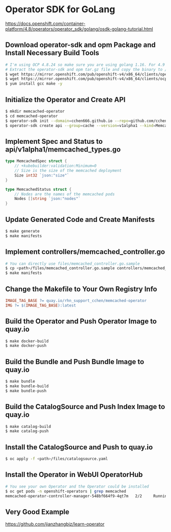 # Operator SDK for GoLang

<https://docs.openshift.com/container-platform/4.8/operators/operator_sdk/golang/osdk-golang-tutorial.html>

## Download operator-sdk and opm Package and Install Necessary Build Tools

```bash
# I'm using OCP 4.8.24 so make sure you are using golang 1.16. For 4.9 make sure you are using golang 1.17 and so on
# Extract the operator-sdk and opm tar.gz file and copy the binary to /usr/local/bin and add x permission
$ wget https://mirror.openshift.com/pub/openshift-v4/x86_64/clients/operator-sdk/4.8.25/operator-sdk-v1.8.2-ocp-darwin-x86_64.tar.gz
$ wget https://mirror.openshift.com/pub/openshift-v4/x86_64/clients/ocp/4.8.24/opm-mac-4.8.24.tar.gz
$ yum install gcc make -y
```

## Initialize the Operator and Create API

```bash
$ mkdir memcached-operator
$ cd memcached-operator
$ operator-sdk init --domain=cchen666.github.io --repo=github.com/cchen666/memcached-operator
$ operator-sdk create api --group=cache --version=v1alpha1 --kind=Memcached
```

## Implement Spec and Status to api/v1alpha1/memcached_types.go

```go
type MemcachedSpec struct {
    // +kubebuilder:validation:Minimum=0
    // Size is the size of the memcached deployment
    Size int32 `json:"size"`
}

type MemcachedStatus struct {
    // Nodes are the names of the memcached pods
    Nodes []string `json:"nodes"`
}
```

## Update Generated Code and Create Manifests

```bash
$ make generate
$ make manifests
```

## Implement controllers/memcached_controller.go

```bash
# You can directly use files/memcached_controller.go.sample
$ cp <path>/files/memcached_controller.go.sample controllers/memcached_controller.go
$ make manifests
```

## Change the Makefile to Your Own Registry Info

```makefile
IMAGE_TAG_BASE ?= quay.io/rhn_support_cchen/memcached-operator
IMG ?= $(IMAGE_TAG_BASE):latest
```

## Build the Operator and Push Operator Image to quay.io

```bash
$ make docker-build
$ make docker-push
```

## Build the Bundle and Push Bundle Image to quay.io

```bash
$ make bundle
$ make bundle-build
$ make bundle-push
```

## Build the CatalogSource and Push Index Image to quay.io

```bash
$ make catalog-build
$ make catalog-push
```

## Install the CatalogSource and Push to quay.io

```bash
$ oc apply -f <path>/files/catalogsource.yaml
```

## Install the Operator in WebUI OperatorHub

```bash
# You see your own Operator and the Operator could be installed
$ oc get pods -n openshift-operators | grep memcached
memcached-operator-controller-manager-548bf664f9-4qt7m   2/2     Running     0          26s
```

## Very Good Example

<https://github.com/jianzhangbjz/learn-operator>